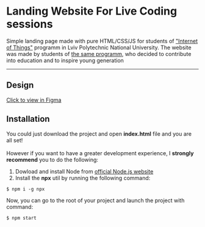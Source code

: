 # Landing Website For Live Coding sessions
Simple landing page made with pure HTML/CSS/JS for students of ["Internet of Things"](http://iot.lviv.ua) programm in Lviv Polytechnic National University.
The website was made by students of [the same programm](http://iot.lviv.ua), who decided to contribute into education and to inspire young generation 

---
## Design
[Click to view in Figma](https://www.figma.com/file/j4Cj7lPDyhHJbg54tCw4Zc/1st-coding-task?node-id=2172%3A760)

## Installation
You could just download the project and open **index.html** file and you are all set!<br>
<br>
However if you want to have a greater development experience, I **strongly recommend** you to do the following:
1. Dowload and install Node from [official Node.js website](https://nodejs.org/)
2. Install the **npx** util by running the following command:
```
$ npm i -g npx
```
Now, you can go to the root of your project and launch the project with command:
```
$ npm start
```

